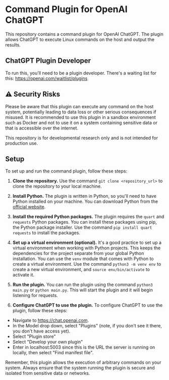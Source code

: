 # Command Plugin for OpenAI ChatGPT

This repository contains a command plugin for OpenAI ChatGPT. The plugin allows ChatGPT to execute Linux commands on the host and output the results.

## ChatGPT Plugin Developer

To run this, you'll need to be a plugin developer.
There's a waiting list for this: https://openai.com/waitlist/plugins


## ⚠️ Security Risks

Please be aware that this plugin can execute any command on the host system, potentially leading to data loss or other serious consequences if misused. It is recommended to use this plugin in a sandbox environment such as Docker and not to use it on a system containing sensitive data or that is accessible over the internet.

This repository is for developmental research only and is not intended for production use.

## Setup

To set up and run the command plugin, follow these steps:

1. **Clone the repository.** Use the command `git clone <repository_url>` to clone the repository to your local machine.

2. **Install Python.** The plugin is written in Python, so you'll need to have Python installed on your machine. You can download Python from the [official website](https://www.python.org/downloads/).

3. **Install the required Python packages.** The plugin requires the `quart` and `requests` Python packages. You can install these packages using pip, the Python package installer. Use the command `pip install quart requests` to install the packages.

4. **Set up a virtual environment (optional).** It's a good practice to set up a virtual environment when working with Python projects. This keeps the dependencies for the project separate from your global Python installation. You can use the `venv` module that comes with Python to create a virtual environment. Use the command `python3 -m venv env` to create a new virtual environment, and `source env/bin/activate` to activate it.

5. **Run the plugin.** You can run the plugin using the command `python3 main.py` or `python main.py`. This will start the plugin and it will begin listening for requests.

6. **Configure ChatGPT to use the plugin.** To configure ChatGPT to use the plugin, follow these steps:

* Navigate to https://chat.openai.com.
* In the Model drop down, select "Plugins" (note, if you don't see it there, you don't have access yet).
* Select "Plugin store"
* Select "Develop your own plugin"
* Enter in localhost:5003 since this is the URL the server is running on locally, then select "Find manifest file".

Remember, this plugin allows the execution of arbitrary commands on your system. Always ensure that the system running the plugin is secure and isolated from sensitive data or networks.
